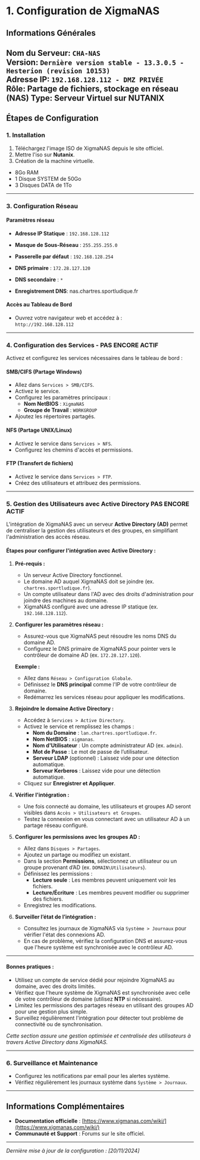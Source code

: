# 1. Configuration de XigmaNAS

## Informations Générales
**Nom du Serveur**: `CHA-NAS`  
**Version**: `Dernière version stable - 13.3.0.5 - Hesterion (revision 10153)`  
**Adresse IP**: `192.168.128.112 - DMZ PRIVÉE`  
**Rôle**: Partage de fichiers, stockage en réseau (NAS)
**Type**: Serveur Virtuel sur NUTANIX
---

## Étapes de Configuration

### 1. Installation
1. Téléchargez l'image ISO de XigmaNAS depuis le site officiel.
2. Mettre l'iso sur **Nutanix**.
3. Création de la machine virtuelle.
- 8Go RAM 
- 1 Disque SYSTEM de 50Go
- 3 Disques DATA de 1To

---

### 3. Configuration Réseau

#### **Paramètres réseau**
- **Adresse IP Statique** : `192.168.128.112`
- **Masque de Sous-Réseau** : `255.255.255.0`
- **Passerelle par défaut** : `192.168.128.254`
- **DNS primaire** : `172.28.127.120`
- **DNS secondaire** : `*`

- **Enregistrement DNS**: nas.chartres.sportludique.fr

#### **Accès au Tableau de Bord**
- Ouvrez votre navigateur web et accédez à :  
  `http://192.168.128.112`

---

### 4. Configuration des Services - **PAS ENCORE ACTIF**
Activez et configurez les services nécessaires dans le tableau de bord :

#### **SMB/CIFS** (Partage Windows)
- Allez dans `Services > SMB/CIFS`.
- Activez le service.
- Configurez les paramètres principaux :
  - **Nom NetBIOS** : `XigmaNAS`
  - **Groupe de Travail** : `WORKGROUP`
- Ajoutez les répertoires partagés.

#### **NFS** (Partage UNIX/Linux)
- Activez le service dans `Services > NFS`.
- Configurez les chemins d'accès et permissions.

#### **FTP** (Transfert de fichiers)
- Activez le service dans `Services > FTP`.
- Créez des utilisateurs et attribuez des permissions.

---

### 5. Gestion des Utilisateurs avec Active Directory **PAS ENCORE ACTIF**

L'intégration de XigmaNAS avec un serveur **Active Directory (AD)** permet de centraliser la gestion des utilisateurs et des groupes, en simplifiant l'administration des accès réseau.

#### **Étapes pour configurer l'intégration avec Active Directory :**

1. **Pré-requis :**
   - Un serveur Active Directory fonctionnel.
   - Le domaine AD auquel XigmaNAS doit se joindre (ex. `chartres.sportludique.fr`). 
   - Un compte utilisateur dans l'AD avec des droits d'administration pour joindre des machines au domaine.
   - XigmaNAS configuré avec une adresse IP statique (ex. `192.168.128.112`).

2. **Configurer les paramètres réseau :**
   - Assurez-vous que XigmaNAS peut résoudre les noms DNS du domaine AD.
   - Configurez le DNS primaire de XigmaNAS pour pointer vers le contrôleur de domaine AD (ex. `172.28.127.120`).

   **Exemple :**
   - Allez dans `Réseau > Configuration Globale`.
   - Définissez le **DNS principal** comme l'IP de votre contrôleur de domaine.
   - Redémarrez les services réseau pour appliquer les modifications.

3. **Rejoindre le domaine Active Directory :**
   - Accédez à `Services > Active Directory`.
   - Activez le service et remplissez les champs :
     - **Nom du Domaine** : `lan.chartres.sportludique.fr`.
     - **Nom NetBIOS** : `xigmanas`.
     - **Nom d'Utilisateur** : Un compte administrateur AD (ex. `admin`).
     - **Mot de Passe** : Le mot de passe de l’utilisateur.
     - **Serveur LDAP** (optionnel) : Laissez vide pour une détection automatique.
     - **Serveur Kerberos** : Laissez vide pour une détection automatique.
   - Cliquez sur **Enregistrer et Appliquer**.

4. **Vérifier l'intégration :**
   - Une fois connecté au domaine, les utilisateurs et groupes AD seront visibles dans `Accès > Utilisateurs et Groupes`.
   - Testez la connexion en vous connectant avec un utilisateur AD à un partage réseau configuré.

5. **Configurer les permissions avec les groupes AD :**
   - Allez dans `Disques > Partages`.
   - Ajoutez un partage ou modifiez un existant.
   - Dans la section **Permissions**, sélectionnez un utilisateur ou un groupe provenant d’AD (ex. `DOMAIN\Utilisateurs`).
   - Définissez les permissions :
     - **Lecture seule** : Les membres peuvent uniquement voir les fichiers.
     - **Lecture/Écriture** : Les membres peuvent modifier ou supprimer des fichiers.
   - Enregistrez les modifications.

6. **Surveiller l’état de l’intégration :**
   - Consultez les journaux de XigmaNAS via `Système > Journaux` pour vérifier l'état des connexions AD.
   - En cas de problème, vérifiez la configuration DNS et assurez-vous que l'heure système est synchronisée avec le contrôleur AD.

---

#### **Bonnes pratiques :**
- Utilisez un compte de service dédié pour rejoindre XigmaNAS au domaine, avec des droits limités.
- Vérifiez que l'heure système de XigmaNAS est synchronisée avec celle de votre contrôleur de domaine (utilisez **NTP** si nécessaire).
- Limitez les permissions des partages réseau en utilisant des groupes AD pour une gestion plus simple.
- Surveillez régulièrement l'intégration pour détecter tout problème de connectivité ou de synchronisation.

*Cette section assure une gestion optimisée et centralisée des utilisateurs à travers Active Directory dans XigmaNAS.*


---

### 6. Surveillance et Maintenance
- Configurez les notifications par email pour les alertes système.
- Vérifiez régulièrement les journaux système dans `Système > Journaux`.

---

## Informations Complémentaires
- **Documentation officielle** : [https://www.xigmanas.com/wiki/](https://www.xigmanas.com/wiki/)  
- **Communauté et Support** : Forums sur le site officiel.

---

*Dernière mise à jour de la configuration : [20/11/2024]*
